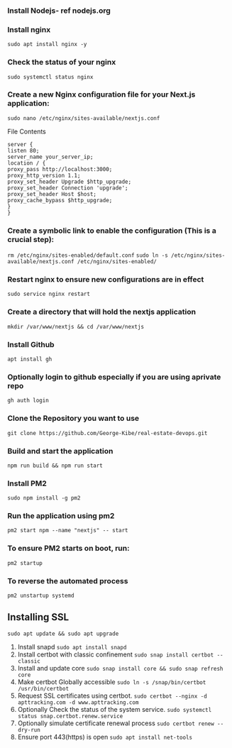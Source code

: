### Install Nodejs- ref nodejs.org

### Install nginx
```sudo apt install nginx -y```

### Check the status of your nginx
```sudo systemctl status nginx```

### Create a new Nginx configuration file for your Next.js application:
```sudo nano /etc/nginx/sites-available/nextjs.conf```

File Contents
```
server {
listen 80;
server_name your_server_ip;
location / {
proxy_pass http://localhost:3000;
proxy_http_version 1.1;
proxy_set_header Upgrade $http_upgrade;
proxy_set_header Connection 'upgrade';
proxy_set_header Host $host;
proxy_cache_bypass $http_upgrade;
}
}
```

### Create a symbolic link to enable the configuration (This is a crucial step):
```rm /etc/nginx/sites-enabled/default.conf```
```sudo ln -s /etc/nginx/sites-available/nextjs.conf /etc/nginx/sites-enabled/```

### Restart nginx to ensure new configurations are in effect
```sudo service nginx restart```

### Create a directory that will hold the nextjs application
```mkdir /var/www/nextjs && cd /var/www/nextjs```

### Install Github
```apt install gh```
### Optionally login to github especially if you are using aprivate repo
```gh auth login```

### Clone the Repository you want to use
```git clone https://github.com/George-Kibe/real-estate-devops.git```

### Build and start the application
```npm run build && npm run start```

### Install PM2
```sudo npm install -g pm2```


### Run the application using pm2
```pm2 start npm --name "nextjs" -- start```

###  To ensure PM2 starts on boot, run:
```pm2 startup```

### To reverse the automated process
```pm2 unstartup systemd```


## Installing SSL
```sudo apt update && sudo apt upgrade```

1. Install snapd ```sudo apt install snapd```
2. Install certbot with classic confinement ```sudo snap install certbot --classic```
3. Install and update core ```sudo snap install core && sudo snap refresh core```
4. Make certbot Globally accessible ```sudo ln -s /snap/bin/certbot /usr/bin/certbot```
5. Request SSL certificates using certbot. ```sudo certbot --nginx -d apttracking.com -d www.apttracking.com```
6. Optionally Check the status of the system service. ```sudo systemctl status snap.certbot.renew.service```
7. Optionally simulate certificate renewal process ```sudo certbot renew --dry-run```
8. Ensure port 443(https) is open ```sudo apt install net-tools```